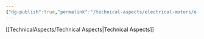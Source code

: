 ```yaml
---
{"dg-publish":true,"permalink":"/technical-aspects/electrical-motors/electrical-motors/"}
---
```


[[TechnicalAspects/Technical Aspects\|Technical Aspects]]
